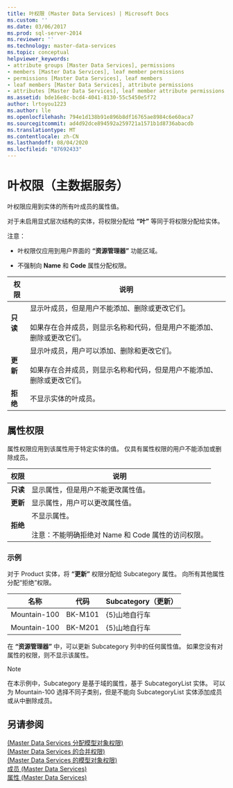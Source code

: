 ```yaml
---
title: 叶权限 (Master Data Services) | Microsoft Docs
ms.custom: ''
ms.date: 03/06/2017
ms.prod: sql-server-2014
ms.reviewer: ''
ms.technology: master-data-services
ms.topic: conceptual
helpviewer_keywords:
- attribute groups [Master Data Services], permissions
- members [Master Data Services], leaf member permissions
- permissions [Master Data Services], leaf members
- leaf members [Master Data Services], attribute permissions
- attributes [Master Data Services], leaf member attribute permissions
ms.assetid: bde16e8c-bcd4-4041-8130-55c5450e5f72
author: lrtoyou1223
ms.author: lle
ms.openlocfilehash: 794e1d138b91e896b8df16765ae8984c6e60aca7
ms.sourcegitcommit: ad4d92dce894592a259721a1571b1d8736abacdb
ms.translationtype: MT
ms.contentlocale: zh-CN
ms.lasthandoff: 08/04/2020
ms.locfileid: "87692433"
---
```

# <a name="leaf-permissions-master-data-services"></a>叶权限（主数据服务）
  叶权限应用到实体的所有叶成员的属性值。  
  
 对于未启用显式层次结构的实体，将权限分配给 **“叶”** 等同于将权限分配给实体。  
  
 注意：  
  
-   叶权限仅应用到用户界面的 **“资源管理器”** 功能区域。  
  
-   不强制向 **Name** 和 **Code** 属性分配权限。  
  
|权限|说明|  
|----------------|-----------------|  
|**只读**|显示叶成员，但是用户不能添加、删除或更改它们。<br /><br /> 如果存在合并成员，则显示名称和代码，但是用户不能添加、删除或更改它们。|  
|**更新**|显示叶成员，用户可以添加、删除和更改它们。<br /><br /> 如果存在合并成员，则显示名称和代码，但是用户不能添加、删除或更改它们。|  
|**拒绝**|不显示实体的叶成员。|  
  
## <a name="attribute-permissions"></a>属性权限  
 属性权限应用到该属性用于特定实体的值。 仅具有属性权限的用户不能添加或删除成员。  
  
|权限|说明|  
|----------------|-----------------|  
|**只读**|显示属性，但是用户不能更改属性值。|  
|**更新**|显示属性，用户可以更改属性值。|  
|**拒绝**|不显示属性。<br /><br /> 注意：不能明确拒绝对 Name 和 Code 属性的访问权限。|  
  
### <a name="example"></a>示例  
 对于 Product 实体，将 **“更新”** 权限分配给 Subcategory 属性。 向所有其他属性分配“拒绝”权限。  
  
|名称|代码|Subcategory（更新）|  
|----------|----------|----------------------------|  
|Mountain-100|BK-M101|{5}山地自行车|  
|Mountain-100|BK-M201|{5}山地自行车|  
  
 在 **“资源管理器”** 中，可以更新 Subcategory 列中的任何属性值。 如果您没有对属性的权限，则不显示该属性。  
  
> [!NOTE]  
>  在本示例中，Subcategory 是基于域的属性，基于 SubcategoryList 实体。 可以为 Mountain-100 选择不同子类别，但是不能向 SubcategoryList 实体添加成员或从中删除成员。  
  
## <a name="see-also"></a>另请参阅  
 [&#40;Master Data Services 分配模型对象权限&#41;](assign-model-object-permissions-master-data-services.md)   
 [&#40;Master Data Services 的合并权限&#41;](../../2014/master-data-services/consolidated-permissions-master-data-services.md)   
 [&#40;Master Data Services 的模型对象权限&#41;](../../2014/master-data-services/model-object-permissions-master-data-services.md)   
 [成员 &#40;Master Data Services&#41;](../../2014/master-data-services/members-master-data-services.md)   
 [属性 (Master Data Services)](../../2014/master-data-services/attributes-master-data-services.md)  
  
  
